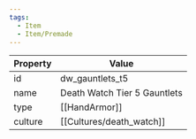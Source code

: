 ```yaml
---
tags:
  - Item
  - Item/Premade
---
```


| Property | Value                        |
| -------- | ---------------------------- |
| id       | dw_gauntlets_t5              |
| name     | Death Watch Tier 5 Gauntlets |
| type     | [[HandArmor]]                |
| culture  | [[Cultures/death_watch]]              |


